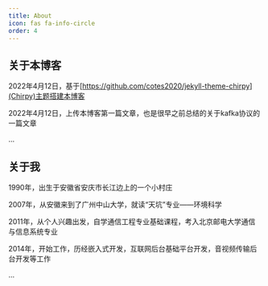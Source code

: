 ```yaml
---
title: About
icon: fas fa-info-circle
order: 4
---
```


## 关于本博客

2022年4月12日，基于[https://github.com/cotes2020/jekyll-theme-chirpy](Chirpy)主题搭建本博客

2022年4月12日，上传本博客第一篇文章，也是很早之前总结的关于kafka协议的一篇文章

...

## 关于我

1990年，出生于安徽省安庆市长江边上的一个小村庄

2007年，从安徽来到了广州中山大学，就读“天坑”专业——环境科学

2011年，从个人兴趣出发，自学通信工程专业基础课程，考入北京邮电大学通信与信息系统专业

2014年，开始工作，历经嵌入式开发，互联网后台基础平台开发，音视频传输后台开发等工作

...

